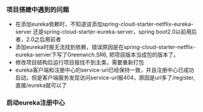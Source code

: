 ### 项目搭建中遇到的问题
- 在添加eureka依赖时，不知道该添加<artifactId>spring-cloud-starter-netflix-eureka-server</artifactId>
还是<artifactId>spring-cloud-starter-eureka-server</artifactId>，spring boot2.0以前用后者，2.0之后用前者
- 添加eureka时报无法找到依赖，错误原因是在<artifactId>spring-cloud-starter-netflix-eureka-server</artifactId>下写了<version>Greenwich.SR6</version>,
把项目版本当成包的版本了。 
- 修改项目结构后运行项目报找不到主类，需要重新打包
- eureka客户端和注册中心的service-url已经保持一致，并且注册中心已成功启动，但是客户端服务发现访问service-url报404，原因是url多了/register,直接/eureka就可以了
### 启动eureka注册中心

